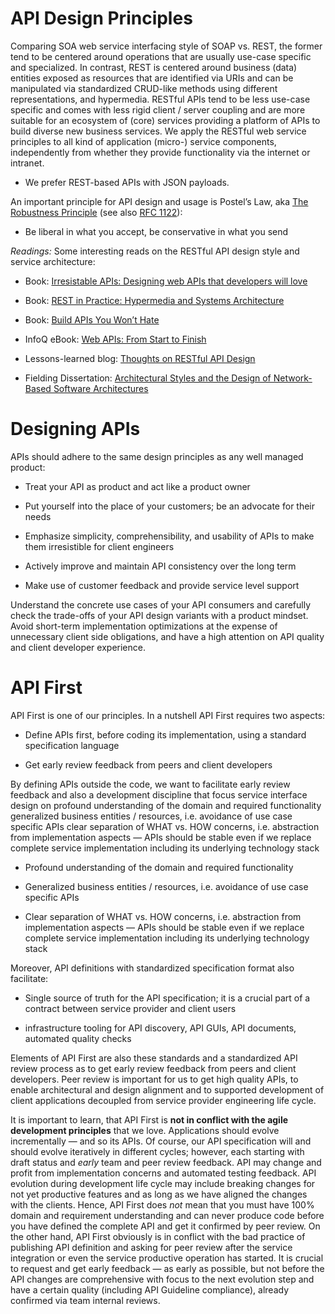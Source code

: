 # API Design Principles

Comparing SOA web service interfacing style of SOAP vs. REST, the former tend to be centered around operations that are usually use-case specific and specialized. In contrast, REST is centered around business (data) entities exposed as resources that are identified via URIs and can be manipulated via standardized CRUD-like methods using different representations, and hypermedia. RESTful APIs tend to be less use-case specific and comes with less rigid client / server coupling and are more suitable for an ecosystem of (core) services providing a platform of APIs to build diverse new business services. We apply the RESTful web service principles to all kind of application (micro-) service components, independently from whether they provide functionality via the internet or intranet.

  - We prefer REST-based APIs with JSON payloads.

An important principle for API design and usage is Postel’s Law, aka [The Robustness Principle](http://en.wikipedia.org/wiki/Robustness_principle) (see also [RFC 1122](https://tools.ietf.org/html/rfc1122)):

  - Be liberal in what you accept, be conservative in what you send

*Readings:* Some interesting reads on the RESTful API design style and
service architecture:

  - Book: [Irresistable APIs: Designing web APIs that developers will love](https://www.amazon.de/Irresistible-APIs-Designing-that-developers/dp/1617292559)

  - Book: [REST in Practice: Hypermedia and Systems Architecture](http://www.amazon.de/REST-Practice-Hypermedia-Systems-Architecture/dp/0596805829)

  - Book: [Build APIs You Won’t Hate](https://leanpub.com/build-apis-you-wont-hate)

  - InfoQ eBook: [Web APIs: From Start to Finish](http://www.infoq.com/minibooks/emag-web-api)

  - Lessons-learned blog: [Thoughts on RESTful API Design](http://restful-api-design.readthedocs.org/en/latest/)

  - Fielding Dissertation: [Architectural Styles and the Design of Network-Based Software Architectures](http://www.ics.uci.edu/~fielding/pubs/dissertation/top.htm)

# Designing APIs

APIs should adhere to the same design principles as any well managed product:

  - Treat your API as product and act like a product owner

  - Put yourself into the place of your customers; be an advocate for
    their needs

  - Emphasize simplicity, comprehensibility, and usability of APIs to
    make them irresistible for client engineers

  - Actively improve and maintain API consistency over the long term

  - Make use of customer feedback and provide service level support

Understand the concrete use cases of your API consumers and carefully check the trade-offs of your API design variants with a product mindset. Avoid short-term implementation optimizations at the expense of unnecessary client side obligations, and have a high attention on API quality and client developer experience.

# API First

API First is one of our principles. In a nutshell API First requires two aspects:

  - Define APIs first, before coding its implementation, using a standard specification language

  - Get early review feedback from peers and client developers

By defining APIs outside the code, we want to facilitate early review feedback and also a development discipline that focus service interface design on profound understanding of the domain and required functionality generalized business entities / resources, i.e. avoidance of use case specific APIs clear separation of WHAT vs. HOW concerns, i.e. abstraction from implementation aspects — APIs should be stable even if we replace complete service implementation including its underlying technology stack

  - Profound understanding of the domain and required functionality

  - Generalized business entities / resources, i.e. avoidance of use case specific APIs

  - Clear separation of WHAT vs. HOW concerns, i.e. abstraction from implementation aspects — APIs should be stable even if we replace complete service implementation including its underlying technology stack

Moreover, API definitions with standardized specification format also facilitate:

  - Single source of truth for the API specification; it is a crucial
    part of a contract between service provider and client users

  - infrastructure tooling for API discovery, API GUIs, API documents,
    automated quality checks

Elements of API First are also these standards and a standardized API review process as to get early review feedback from peers and client developers. Peer review is important for us to get high quality APIs, to enable architectural and design alignment and to supported development of client applications decoupled from service provider engineering life cycle.

It is important to learn, that API First is **not in conflict with the agile development principles** that we love. Applications should evolve incrementally — and so its APIs. Of course, our API specification will and should evolve iteratively in different cycles; however, each starting with draft status and *early* team and peer review feedback. API may change and profit from implementation concerns and automated testing feedback. API evolution during development life cycle may include breaking changes for not yet productive features and as long as we have aligned the changes with the clients. Hence, API First does *not* mean that you must have 100% domain and requirement understanding and can never produce code before you have defined the complete API and get it confirmed by peer review. On the other hand, API First obviously is in conflict with the bad practice of publishing API definition and asking for peer review after the service integration or even the service productive operation has started. It is crucial to request and get early feedback — as early as possible, but not before the API changes are comprehensive with focus to the next evolution step and have a certain quality (including API Guideline compliance), already confirmed via team internal reviews.
